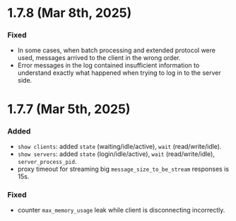 # 1.7.8 (Mar 8th, 2025)

### Fixed

- In some cases, when batch processing and extended protocol were used, messages arrived to the client in the wrong order.
- Error messages in the log contained insufficient information to understand exactly what happened when trying to log in to the server side.

# 1.7.7 (Mar 5th, 2025)

### Added

- `show clients`: added `state` (waiting/idle/active), `wait` (read/write/idle).
- `show servers`: added `state` (login/idle/active), `wait` (read/write/idle), `server_process_pid`.
- proxy timeout for streaming big `message_size_to_be_stream` responses is 15s.

### Fixed

- counter `max_memory_usage` leak while client is disconnecting incorrectly.
